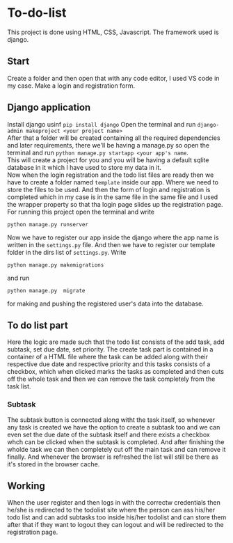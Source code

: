 # To-do-list
This project is done using HTML, CSS, Javascript. The framework used is django.
## Start
Create a folder and then open that with any code editor, I used VS code in my case. Make a login and registration form.
## Django application
Install django usinf `pip install django`
Open the terminal and run `django-admin makeproject <your project name>`<br>
After that a folder will be created containing all the required dependencies and later requirements, there we'll be having a manage.py so open the terminal and run `python manage.py startapp <your app's name`.<br>
This will create a project for you and you will be having a default sqlite database in it which I have used to store my data in it.<br>
Now when the login registration and the todo list files are ready then we have to create a folder named `template` inside our app. Where we need to store the files to be used.
And then the form of login and registration is completed which in my case is in the same file in the same file and I used the wrapper property so that tha login page slides up the registration page.
For running this project open the terminal and write 
~~~
python manage.py runserver
~~~
Now we have to register our app inside the django where the app name is written in the `settings.py` file. And then we have to register our template folder in the dirs list of `settings.py`.
Write 
~~~
python manage.py makemigrations
~~~
 and run 
 ~~~
 python manage.py  migrate
 ~~~

for making and pushing the registered user's data into the database.
 ## To do list part
 Here the logic are made such that the todo list consists of the add task, add subtask, set due date, set priority.
 The create task part is contained in a container of a HTML file where the task can be added along with their respective due date and respective priority and this tasks consists of a checkbox, which when clicked marks the tasks as completed and then cuts off the whole task and then we can remove the task completely from the task list.
 ### Subtask
 The subtask button is connected along witht the task itself, so whenever any task is created we have the option to create a subtask too and we can even set the due date of the subtask itself and there exists a checkbox whch can be clicked when the subtask is completed.
 And after finishing the wholde task we can then completely cut off the main task and can remove it finally.
 And whenever the browser is refreshed the list will still be there as it's stored in the browser cache.
 ## Working
 When the user register and then logs in with the correctw credentials then he/she is redirected to the todolist site where the person can ass his/her todo list and can add subtasks too inside his/her todolist and can store them after that if they want to logout they can logout and will be redirected to the registration page.
